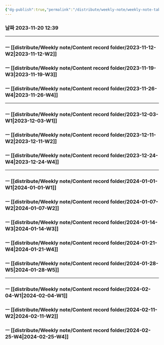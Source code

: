 ```yaml
---
{"dg-publish":true,"permalink":"/distribute/weekly-note/weekly-note-table-of-contents/","noteIcon":""}
---
```


### 날짜 2023-11-20 12:39

-------------------------------

### ㅡ [[distribute/Weekly note/Content record folder/2023-11-12-W2\|2023-11-12-W2]]
### ㅡ [[distribute/Weekly note/Content record folder/2023-11-19-W3\|2023-11-19-W3]]

### ㅡ [[distribute/Weekly note/Content record folder/2023-11-26-W4\|2023-11-26-W4]]


--------
### ㅡ [[distribute/Weekly note/Content record folder/2023-12-03-W1\|2023-12-03-W1]]

### ㅡ [[distribute/Weekly note/Content record folder/2023-12-11-W2\|2023-12-11-W2]]

### ㅡ [[distribute/Weekly note/Content record folder/2023-12-24-W4\|2023-12-24-W4]]

----
### ㅡ [[distribute/Weekly note/Content record folder/2024-01-01-W1\|2024-01-01-W1]]

### ㅡ [[distribute/Weekly note/Content record folder/2024-01-07-W2\|2024-01-07-W2]]

### ㅡ [[distribute/Weekly note/Content record folder/2024-01-14-W3\|2024-01-14-W3]]

### ㅡ [[distribute/Weekly note/Content record folder/2024-01-21-W4\|2024-01-21-W4]]

### ㅡ [[distribute/Weekly note/Content record folder/2024-01-28-W5\|2024-01-28-W5]]

-----

### ㅡ [[distribute/Weekly note/Content record folder/2024-02-04-W1\|2024-02-04-W1]]

### ㅡ [[distribute/Weekly note/Content record folder/2024-02-11-W2\|2024-02-11-W2]]

### ㅡ [[distribute/Weekly note/Content record folder/2024-02-25-W4\|2024-02-25-W4]]

